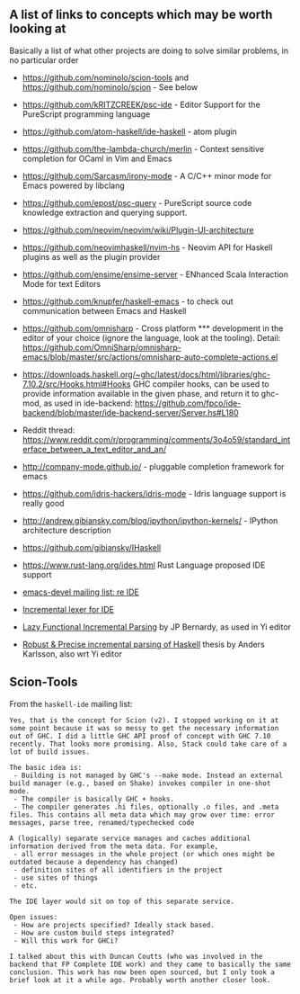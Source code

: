## A list of links to concepts which may be worth looking at

Basically a list of what other projects are doing to solve similar problems, in no particular order

* https://github.com/nominolo/scion-tools and https://github.com/nominolo/scion - See below

* https://github.com/kRITZCREEK/psc-ide - Editor Support for the PureScript programming language

* https://github.com/atom-haskell/ide-haskell - atom plugin
 
* https://github.com/the-lambda-church/merlin - Context sensitive completion for OCaml in Vim and Emacs

* https://github.com/Sarcasm/irony-mode - A C/C++ minor mode for Emacs powered by libclang

* https://github.com/epost/psc-query - PureScript source code knowledge extraction and querying support.

* https://github.com/neovim/neovim/wiki/Plugin-UI-architecture

* https://github.com/neovimhaskell/nvim-hs - Neovim API for Haskell plugins as well as the plugin provider 

* https://github.com/ensime/ensime-server - ENhanced Scala Interaction Mode for text Editors

* https://github.com/knupfer/haskell-emacs - to check out communication between Emacs and Haskell

* https://github.com/omnisharp - Cross platform *** development in the editor of your choice
  (ignore the language, look at the tooling). Detail: https://github.com/OmniSharp/omnisharp-emacs/blob/master/src/actions/omnisharp-auto-complete-actions.el

* https://downloads.haskell.org/~ghc/latest/docs/html/libraries/ghc-7.10.2/src/Hooks.html#Hooks
  GHC compiler hooks, can be used to provide information available in the given
  phase, and return it to ghc-mod, as used in ide-backend:
  https://github.com/fpco/ide-backend/blob/master/ide-backend-server/Server.hs#L180

* Reddit thread: https://www.reddit.com/r/programming/comments/3o4o59/standard_interface_between_a_text_editor_and_an/

* http://company-mode.github.io/ - pluggable completion framework for emacs

* https://github.com/idris-hackers/idris-mode - Idris language support is really good

* http://andrew.gibiansky.com/blog/ipython/ipython-kernels/ - IPython architecture description

* https://github.com/gibiansky/IHaskell

* https://www.rust-lang.org/ides.html Rust Language proposed IDE support

* [emacs-devel mailing list: re IDE](https://lists.gnu.org/archive/html/emacs-devel/2015-10/msg00669.html)

* [Incremental lexer for IDE](http://blog.haskell-exists.com/yuras/posts/incremental-lexer.html)

* [Lazy Functional Incremental Parsing](http://www.cse.chalmers.se/~bernardy/FunctionalIncrementalParsing.pdf) by JP Bernardy, as used in Yi editor

* [Robust & Precise incremental parsing of Haskell](http://publications.lib.chalmers.se/records/fulltext/117337.pdf) thesis by Anders Karlsson, also wrt Yi editor


## Scion-Tools

From the `haskell-ide` mailing list:

```
Yes, that is the concept for Scion (v2). I stopped working on it at
some point because it was so messy to get the necessary information
out of GHC. I did a little GHC API proof of concept with GHC 7.10
recently. That looks more promising. Also, Stack could take care of a
lot of build issues.

The basic idea is:
 - Building is not managed by GHC's --make mode. Instead an external
build manager (e.g., based on Shake) invokes compiler in one-shot
mode.
 - The compiler is basically GHC + hooks.
 - The compiler generates .hi files, optionally .o files, and .meta
files. This contains all meta data which may grow over time: error
messages, parse tree, renamed/typechecked code

A (logically) separate service manages and caches additional
information derived from the meta data. For example,
 - all error messages in the whole project (or which ones might be
outdated because a dependency has changed)
 - definition sites of all identifiers in the project
 - use sites of things
 - etc.

The IDE layer would sit on top of this separate service.

Open issues:
 - How are projects specified? Ideally stack based.
 - How are custom build steps integrated?
 - Will this work for GHCi?

I talked about this with Duncan Coutts (who was involved in the
backend that FP Complete IDE work) and they came to basically the same
conclusion. This work has now been open sourced, but I only took a
brief look at it a while ago. Probably worth another closer look.
```
